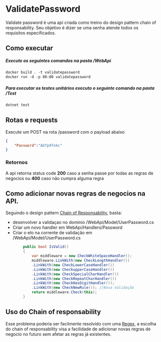 # ValidatePassword

Validate password é uma api criada como treino do design pattern chain of responsability. Seu objetivo é dizer se uma senha atende todos os requisitos especificados.

## Como executar
##### Execute os seguintes comandos na pasta /WebApi
```dockerfile
docker build . -t validatepassword
docker run -d -p 80:80 validatepassword
```
##### Para executar os testes unitários executo o seguinte comando na pasta /Test
```dockerfile
dotnet test
```

## Rotas e requests
Execute um POST na rota /password com o payload abaixo
```json
{
    "Password":"AbTp9fokc"
}
```

### Retornos
A api retorna status code <b>200</b> caso a senha passe por todas as regras de negocios ou <b>400</b> caso não cumpra alguma regra

## Como adicionar novas regras de negocios na API.

Seguindo o design pattern <a href="https://imasters.com.br/desenvolvimento/arquitetura-e-desenvolvimento-de-software-parte-14-chain-responsability">Chain of Responsability</a>, basta: 
- desenvolver a validaçao no dominio /WebApi/Model/UserPassword.cs
- Criar um novo handler em WebApi/Handlers/Password
- Criar o elo na corrente de validação em /WebApi/Model/UserPassword.cs
```c#
        public bool IsValid()
        {
            var middleware = new CheckWhiteSpaceHandler();
            middleware.LinkWith(new CheckLengthHandler())
            .LinkWith(new CheckLowerCaseHandler())
            .LinkWith(new CheckupperCaseHandler())
            .LinkWith(new CheckSpecialCharHandler())
            .LinkWith(new CheckRepeatCharHandler())
            .LinkWith(new CheckHasDigitHandler());
            .LinkWith(new CheckNewRule()); //Nova Validação
            return middleware.Check(this);
        }
```

## Uso do Chain of responsability
Esse problema poderia ser facilmente resolvido com uma <a href="https://www.computerhope.com/jargon/r/regex.htm">Regex</a>, a escolha do chain of responsability visa a facilidade de adicionar novas regras de negocio no futuro sem afetar as regras já existentes.
